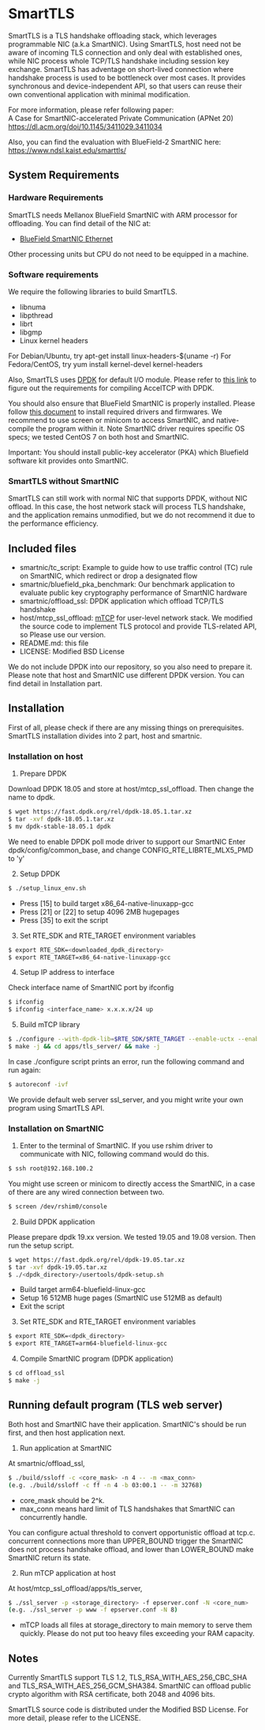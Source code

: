 # SmartTLS

SmartTLS is a TLS handshake offloading stack, which leverages programmable NIC (a.k.a SmartNIC). Using SmartTLS, host need not be aware of incoming TLS connection and only deal with established ones, while NIC process whole TCP/TLS handshake including session key exchange. SmartTLS has adventage on short-lived connection where handshake process is used to be bottleneck over most cases. It provides synchronous and device-independent API, so that users can reuse their own conventional application with minimal modification.

For more information, please refer following paper:  
A Case for SmartNIC-accelerated Private Communication (APNet 20)  
https://dl.acm.org/doi/10.1145/3411029.3411034

Also, you can find the evaluation with BlueField-2 SmartNIC here:  
https://www.ndsl.kaist.edu/smarttls/

## System Requirements

### Hardware Requirements

SmartTLS needs Mellanox BlueField SmartNIC with ARM processor for offloading. You can find detail of the NIC at:

* [BlueField SmartNIC Ethernet](https://www.mellanox.com/products/BlueField-SmartNIC-Ethernet)

Other processing units but CPU do not need to be equipped in a machine.

### Software requirements

We require the following libraries to build SmartTLS.

* libnuma
* libpthread
* librt
* libgmp
* Linux kernel headers

For Debian/Ubuntu, try apt-get install linux-headers-$(uname -r)
For Fedora/CentOS, try yum install kernel-devel kernel-headers

Also, SmartTLS uses [DPDK](https://www.dpdk.org) for default I/O module. Please refer to [this link](https://doc.dpdk.org/guides/linux_gsg/sys_reqs.html) to figure out the requirements for compiling AccelTCP with DPDK.

You should also ensure that BlueField SmartNIC is properly installed. Please follow [this document](https://docs.mellanox.com/display/BlueFieldSWv25011176/SmartNIC+Operation) to install required drivers and firmwares. We recommend to use screen or minicom to access SmartNIC, and native-compile the program within it. Note SmartNIC driver requires specific OS specs; we tested CentOS 7 on both host and SmartNIC.

Important: You should install public-key accelerator (PKA) which Bluefield software kit provides onto SmartNIC.

### SmartTLS without SmartNIC

SmartTLS can still work with normal NIC that supports DPDK, without NIC offload. In this case, the host network stack will process TLS handshake, and the application remains unmodified, but we do not recommend it due to the performance efficiency.

## Included files

* smartnic/tc_script: Example to guide how to use traffic control (TC) rule on SmartNIC, which redirect or drop a designated flow
* smartnic/bluefield_pka_benchmark: Our benchmark application to evaluate public key cryptography performance of SmartNIC hardware
* smartnic/offload_ssl: DPDK application which offload TCP/TLS handshake
* host/mtcp_ssl_offload: [mTCP](https://github.com/mtcp-stack/mtcp) for user-level network stack. We modified the source code to implement TLS protocol and provide TLS-related API, so Please use our version.
* README.md: this file
* LICENSE: Modified BSD License

We do not include DPDK into our repository, so you also need to prepare it. Please note that host and SmartNIC use different DPDK version. You can find detail in Installation part.

## Installation

First of all, please check if there are any missing things on prerequisites. SmartTLS installation divides into 2 part, host and smartnic.

### Installation on host

1. Prepare DPDK

Download DPDK 18.05 and store at host/mtcp_ssl_offload. Then change the name to dpdk.

```bash
$ wget https://fast.dpdk.org/rel/dpdk-18.05.1.tar.xz
$ tar -xvf dpdk-18.05.1.tar.xz
$ mv dpdk-stable-18.05.1 dpdk
```

We need to enable DPDK poll mode driver to support our SmartNIC
Enter dpdk/config/common_base, and change CONFIG_RTE_LIBRTE_MLX5_PMD to 'y'

2. Setup DPDK

```bash
$ ./setup_linux_env.sh
```

- Press [15] to build target x86_64-native-linuxapp-gcc
- Press [21] or [22] to setup 4096 2MB hugepages
- Press [35] to exit the script

3. Set RTE_SDK and RTE_TARGET environment variables

```bash
$ export RTE_SDK=<downloaded_dpdk_directory>
$ export RTE_TARGET=x86_64-native-linuxapp-gcc
```

4. Setup IP address to interface

Check interface name of SmartNIC port by ifconfig

```bash
$ ifconfig
$ ifconfig <interface_name> x.x.x.x/24 up
```

5. Build mTCP library

```bash
$ ./configure --with-dpdk-lib=$RTE_SDK/$RTE_TARGET --enable-uctx --enable-bluefield
$ make -j && cd apps/tls_server/ && make -j
```

In case ./configure script prints an error, run the following command and run again:

```bash
$ autoreconf -ivf
```

We provide default web server ssl_server, and you might write your own program using SmartTLS API.

### Installation on SmartNIC

1. Enter to the terminal of SmartNIC. If you use rshim driver to communicate with NIC, following command would do this.

```bash
$ ssh root@192.168.100.2
``` 

You might use screen or minicom to directly access the SmartNIC, in a case of there are any wired connection between two.

```bash
$ screen /dev/rshim0/console
``` 

2. Build DPDK application

Please prepare dpdk 19.xx version. We tested 19.05 and 19.08 version. Then run the setup script.

```bash
$ wget https://fast.dpdk.org/rel/dpdk-19.05.tar.xz
$ tar -xvf dpdk-19.05.tar.xz
$ ./<dpdk_directory>/usertools/dpdk-setup.sh
```

- Build target arm64-bluefield-linux-gcc
- Setup 16 512MB huge pages (SmartNIC use 512MB as default)
- Exit the script

3. Set RTE_SDK and RTE_TARGET environment variables

```bash
$ export RTE_SDK=<dpdk_directory>
$ export RTE_TARGET=arm64-bluefield-linux-gcc
```

4. Compile SmartNIC program (DPDK application)

```bash
$ cd offload_ssl
$ make -j
```

## Running default program (TLS web server)

Both host and SmartNIC have their application. SmartNIC's should be run first, and then host application next.

1. Run application at SmartNIC

At smartnic/offload_ssl, 

```bash
$ ./build/ssloff -c <core_mask> -n 4 -- -m <max_conn>
(e.g. ./build/ssloff -c ff -n 4 -b 03:00.1 -- -m 32768)
```

- core_mask should be 2^k.
- max_conn means hard limit of TLS handshakes that SmartNIC can concurrently handle.

You can configure actual threshold to convert opportunistic offload at tcp.c. concurrent connections more than UPPER_BOUND trigger the SmartNIC does not process handshake offload, and lower than LOWER_BOUND make SmartNIC return its state.

2. Run mTCP application at host

At host/mtcp_ssl_offload/apps/tls_server,

```bash
$ ./ssl_server -p <storage_directory> -f epserver.conf -N <core_num>
(e.g. ./ssl_server -p www -f epserver.conf -N 8)
```

- mTCP loads all files at storage_directory to main memory to serve them quickly. Please do not put too heavy files exceeding your RAM capacity.

## Notes

Currently SmartTLS support TLS 1.2, TLS_RSA_WITH_AES_256_CBC_SHA and TLS_RSA_WITH_AES_256_GCM_SHA384. SmartNIC can offload public crypto algorithm with RSA certificate, both 2048 and 4096 bits.

SmartTLS source code is distributed under the Modified BSD License. For more detail, please refer to the LICENSE.
